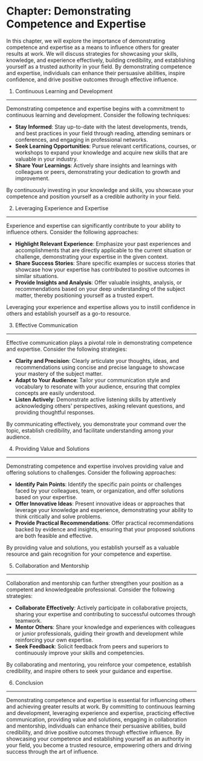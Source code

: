 Chapter: Demonstrating Competence and Expertise
===============================================

In this chapter, we will explore the importance of demonstrating competence and expertise as a means to influence others for greater results at work. We will discuss strategies for showcasing your skills, knowledge, and experience effectively, building credibility, and establishing yourself as a trusted authority in your field. By demonstrating competence and expertise, individuals can enhance their persuasive abilities, inspire confidence, and drive positive outcomes through effective influence.

1. Continuous Learning and Development
--------------------------------------

Demonstrating competence and expertise begins with a commitment to continuous learning and development. Consider the following techniques:

* **Stay Informed**: Stay up-to-date with the latest developments, trends, and best practices in your field through reading, attending seminars or conferences, and engaging in professional networks.
* **Seek Learning Opportunities**: Pursue relevant certifications, courses, or workshops to expand your knowledge and acquire new skills that are valuable in your industry.
* **Share Your Learnings**: Actively share insights and learnings with colleagues or peers, demonstrating your dedication to growth and improvement.

By continuously investing in your knowledge and skills, you showcase your competence and position yourself as a credible authority in your field.

2. Leveraging Experience and Expertise
--------------------------------------

Experience and expertise can significantly contribute to your ability to influence others. Consider the following approaches:

* **Highlight Relevant Experience**: Emphasize your past experiences and accomplishments that are directly applicable to the current situation or challenge, demonstrating your expertise in the given context.
* **Share Success Stories**: Share specific examples or success stories that showcase how your expertise has contributed to positive outcomes in similar situations.
* **Provide Insights and Analysis**: Offer valuable insights, analysis, or recommendations based on your deep understanding of the subject matter, thereby positioning yourself as a trusted expert.

Leveraging your experience and expertise allows you to instill confidence in others and establish yourself as a go-to resource.

3. Effective Communication
--------------------------

Effective communication plays a pivotal role in demonstrating competence and expertise. Consider the following strategies:

* **Clarity and Precision**: Clearly articulate your thoughts, ideas, and recommendations using concise and precise language to showcase your mastery of the subject matter.
* **Adapt to Your Audience**: Tailor your communication style and vocabulary to resonate with your audience, ensuring that complex concepts are easily understood.
* **Listen Actively**: Demonstrate active listening skills by attentively acknowledging others' perspectives, asking relevant questions, and providing thoughtful responses.

By communicating effectively, you demonstrate your command over the topic, establish credibility, and facilitate understanding among your audience.

4. Providing Value and Solutions
--------------------------------

Demonstrating competence and expertise involves providing value and offering solutions to challenges. Consider the following approaches:

* **Identify Pain Points**: Identify the specific pain points or challenges faced by your colleagues, team, or organization, and offer solutions based on your expertise.
* **Offer Innovative Ideas**: Present innovative ideas or approaches that leverage your knowledge and experience, demonstrating your ability to think critically and solve problems.
* **Provide Practical Recommendations**: Offer practical recommendations backed by evidence and insights, ensuring that your proposed solutions are both feasible and effective.

By providing value and solutions, you establish yourself as a valuable resource and gain recognition for your competence and expertise.

5. Collaboration and Mentorship
-------------------------------

Collaboration and mentorship can further strengthen your position as a competent and knowledgeable professional. Consider the following strategies:

* **Collaborate Effectively**: Actively participate in collaborative projects, sharing your expertise and contributing to successful outcomes through teamwork.
* **Mentor Others**: Share your knowledge and experiences with colleagues or junior professionals, guiding their growth and development while reinforcing your own expertise.
* **Seek Feedback**: Solicit feedback from peers and superiors to continuously improve your skills and competencies.

By collaborating and mentoring, you reinforce your competence, establish credibility, and inspire others to seek your guidance and expertise.

6. Conclusion
-------------

Demonstrating competence and expertise is essential for influencing others and achieving greater results at work. By committing to continuous learning and development, leveraging experience and expertise, practicing effective communication, providing value and solutions, engaging in collaboration and mentorship, individuals can enhance their persuasive abilities, build credibility, and drive positive outcomes through effective influence. By showcasing your competence and establishing yourself as an authority in your field, you become a trusted resource, empowering others and driving success through the art of influence.

